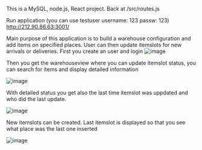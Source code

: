 This is a MySQL, node.js, React project. Back at /src/routes.js

Run application (you can use testuser username: 123 passw: 123) http://212.90.86.63:3001/

Main purpose of this application is to build a warehouse configuration and add items on specified places. User can then update itemslots for new arrivals or deliveries.
First you create an user and login
![image](https://user-images.githubusercontent.com/91623423/212951873-f9bffa05-1256-4e8e-844d-29ef784921c9.png)


Then you get the warehouseview where you can update itemslot status, you can search for items and display detailed information

![image](https://user-images.githubusercontent.com/91623423/212952099-ee22bbcf-2c64-485f-b25d-681df105cde1.png)


With detailed status you get also the last time itemslot was uppdated and who did the last update.

![image](https://user-images.githubusercontent.com/91623423/212952215-47ad032d-7f0a-46e1-a389-3c5f38b69992.png)


New itemslots can be created. Last itemslot is displayed so that you see what place was the last one inserted

![image](https://user-images.githubusercontent.com/91623423/212955954-56c5d89a-49af-4a80-bada-3d8561b95ca3.png)

